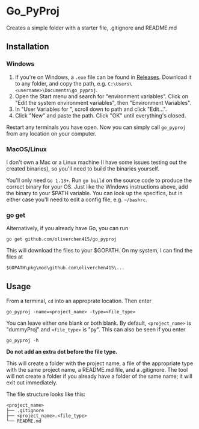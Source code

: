 # Go_PyProj
Creates a simple folder with a starter file, .gitignore and README.md

## Installation

### Windows
1. If you're on Windows, a `.exe` file can be found in [Releases](https://github.com/oliverchen415/go_pyproj/releases). Download it to any folder, and copy the path, e.g. `C:\Users\<username>\Documents\go_pyproj`.
2. Open the Start menu and search for "environment variables". Click on "Edit the system environment variables", then "Environment Variables".
3. In "User Variables for <username>", scroll down to path and click "Edit...".
4. Click "New" and paste the path. Click "OK" until everything's closed.

Restart any terminals you have open. Now you can simply call `go_pyproj` from any location on your computer.

### MacOS/Linux
I don't own a Mac or a Linux machine (I have some issues testing out the created binaries), so you'll need to build the binaries yourself.

You'll only need `Go 1.13+`. Run `go build` on the source code to produce the correct binary for your OS. Just like the Windows instructions above, add the binary to your $PATH variable. You can look up the specifics, but in either case you'll need to edit a config file, e.g. `~/bashrc`.

### go get
Alternatively, if you already have Go, you can run
```
go get github.com/oliverchen415/go_pyproj
```
This will download the files to your $GOPATH. On my system, I can find the files at
```
$GOPATH\pkg\mod\github.com\oliverchen415\...
```

## Usage
From a terminal, `cd` into an approprate location. Then enter
```
go_pyproj -name=<project_name> -type=<file_type>
```

You can leave either one blank or both blank. By default, `<project_name>` is "dummyProj" and `<file_type>` is "py". This can also be seen if you enter
```
go_pyproj -h
```

**Do not add an extra dot before the file type.**

This will create a folder with the project name, a file of the appropriate type with the same project name, a README.md file, and a .gitignore. The tool will not create a folder if you already have a folder of the same name; it will exit out immediately.

The file structure looks like this:
```
<project_name>
├── .gitignore
├── <project_name>.<file_type>
└── README.md
```
